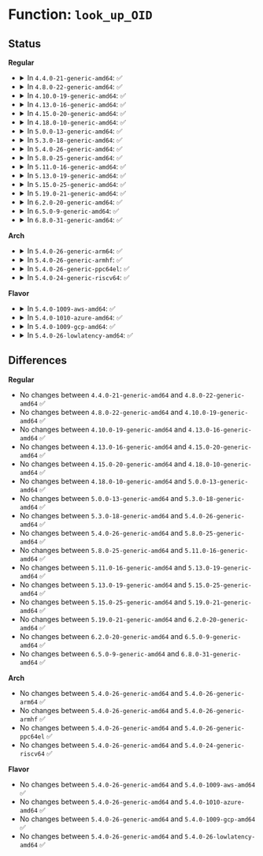 # Function: <code>look_up_OID</code>

## Status
<b>Regular</b>
<ul>
<li>
<details>
<summary>In <code>4.4.0-21-generic-amd64</code>: ✅</summary>

```c
enum OID look_up_OID(const void * data, size_t datasize)
```

```json
{
  "name": "look_up_OID",
  "collision_type": "Unique Global",
  "inline_type": "No",
  "funcs": [
    {
      "addr": 18446744071583149552,
      "name": "look_up_OID",
      "external": true,
      "loc": "lib/oid_registry.c:29",
      "file": "lib/oid_registry.c",
      "inline": "seen, unknown",
      "caller_inline": [],
      "caller_func": [
        "crypto/asymmetric_keys/x509_cert_parser.c:x509_note_OID",
        "crypto/asymmetric_keys/pkcs7_parser.c:pkcs7_note_OID",
        "crypto/asymmetric_keys/pkcs7_parser.c:pkcs7_sig_note_authenticated_attr",
        "crypto/asymmetric_keys/mscode_parser.c:mscode_note_content_type",
        "crypto/asymmetric_keys/mscode_parser.c:mscode_note_digest_algo"
      ]
    }
  ],
  "symbols": [
    {
      "addr": 18446744071583149552,
      "name": "look_up_OID",
      "section": ".text",
      "bind": "STB_GLOBAL",
      "size": 246
    }
  ]
}
```
</details>
</li>
<li>
<details>
<summary>In <code>4.8.0-22-generic-amd64</code>: ✅</summary>

```c
enum OID look_up_OID(const void * data, size_t datasize)
```

```json
{
  "name": "look_up_OID",
  "collision_type": "Unique Global",
  "inline_type": "No",
  "funcs": [
    {
      "addr": 18446744071583444832,
      "name": "look_up_OID",
      "external": true,
      "loc": "lib/oid_registry.c:29",
      "file": "lib/oid_registry.c",
      "inline": "seen, unknown",
      "caller_inline": [],
      "caller_func": [
        "crypto/asymmetric_keys/x509_cert_parser.c:x509_note_OID",
        "crypto/asymmetric_keys/pkcs7_parser.c:pkcs7_sig_note_authenticated_attr",
        "crypto/asymmetric_keys/pkcs7_parser.c:pkcs7_note_OID",
        "crypto/asymmetric_keys/mscode_parser.c:mscode_note_digest_algo",
        "crypto/asymmetric_keys/mscode_parser.c:mscode_note_content_type"
      ]
    }
  ],
  "symbols": [
    {
      "addr": 18446744071583444832,
      "name": "look_up_OID",
      "section": ".text",
      "bind": "STB_GLOBAL",
      "size": 299
    }
  ]
}
```
</details>
</li>
<li>
<details>
<summary>In <code>4.10.0-19-generic-amd64</code>: ✅</summary>

```c
enum OID look_up_OID(const void * data, size_t datasize)
```

```json
{
  "name": "look_up_OID",
  "collision_type": "Unique Global",
  "inline_type": "No",
  "funcs": [
    {
      "addr": 18446744071583570576,
      "name": "look_up_OID",
      "external": true,
      "loc": "lib/oid_registry.c:29",
      "file": "lib/oid_registry.c",
      "inline": "seen, unknown",
      "caller_inline": [],
      "caller_func": [
        "crypto/asymmetric_keys/x509_cert_parser.c:x509_note_OID",
        "crypto/asymmetric_keys/pkcs7_parser.c:pkcs7_sig_note_authenticated_attr",
        "crypto/asymmetric_keys/pkcs7_parser.c:pkcs7_note_OID",
        "crypto/asymmetric_keys/mscode_parser.c:mscode_note_digest_algo",
        "crypto/asymmetric_keys/mscode_parser.c:mscode_note_content_type"
      ]
    }
  ],
  "symbols": [
    {
      "addr": 18446744071583570576,
      "name": "look_up_OID",
      "section": ".text",
      "bind": "STB_GLOBAL",
      "size": 299
    }
  ]
}
```
</details>
</li>
<li>
<details>
<summary>In <code>4.13.0-16-generic-amd64</code>: ✅</summary>

```c
enum OID look_up_OID(const void * data, size_t datasize)
```

```json
{
  "name": "look_up_OID",
  "collision_type": "Unique Global",
  "inline_type": "No",
  "funcs": [
    {
      "addr": 18446744071583608096,
      "name": "look_up_OID",
      "external": true,
      "loc": "lib/oid_registry.c:29",
      "file": "lib/oid_registry.c",
      "inline": "seen, unknown",
      "caller_inline": [],
      "caller_func": [
        "crypto/asymmetric_keys/x509_cert_parser.c:x509_note_OID",
        "crypto/asymmetric_keys/pkcs7_parser.c:pkcs7_sig_note_authenticated_attr",
        "crypto/asymmetric_keys/pkcs7_parser.c:pkcs7_note_OID",
        "crypto/asymmetric_keys/mscode_parser.c:mscode_note_digest_algo",
        "crypto/asymmetric_keys/mscode_parser.c:mscode_note_content_type"
      ]
    }
  ],
  "symbols": [
    {
      "addr": 18446744071583608096,
      "name": "look_up_OID",
      "section": ".text",
      "bind": "STB_GLOBAL",
      "size": 250
    }
  ]
}
```
</details>
</li>
<li>
<details>
<summary>In <code>4.15.0-20-generic-amd64</code>: ✅</summary>

```c
enum OID look_up_OID(const void * data, size_t datasize)
```

```json
{
  "name": "look_up_OID",
  "collision_type": "Unique Global",
  "inline_type": "No",
  "funcs": [
    {
      "addr": 18446744071583854128,
      "name": "look_up_OID",
      "external": true,
      "loc": "lib/oid_registry.c:29",
      "file": "lib/oid_registry.c",
      "inline": "seen, unknown",
      "caller_inline": [],
      "caller_func": [
        "crypto/asymmetric_keys/x509_cert_parser.c:x509_note_OID",
        "crypto/asymmetric_keys/pkcs7_parser.c:pkcs7_sig_note_authenticated_attr",
        "crypto/asymmetric_keys/pkcs7_parser.c:pkcs7_note_OID",
        "crypto/asymmetric_keys/mscode_parser.c:mscode_note_digest_algo",
        "crypto/asymmetric_keys/mscode_parser.c:mscode_note_content_type"
      ]
    }
  ],
  "symbols": [
    {
      "addr": 18446744071583854128,
      "name": "look_up_OID",
      "section": ".text",
      "bind": "STB_GLOBAL",
      "size": 250
    }
  ]
}
```
</details>
</li>
<li>
<details>
<summary>In <code>4.18.0-10-generic-amd64</code>: ✅</summary>

```c
enum OID look_up_OID(const void * data, size_t datasize)
```

```json
{
  "name": "look_up_OID",
  "collision_type": "Unique Global",
  "inline_type": "No",
  "funcs": [
    {
      "addr": 18446744071584054432,
      "name": "look_up_OID",
      "external": true,
      "loc": "lib/oid_registry.c:29",
      "file": "lib/oid_registry.c",
      "inline": "seen, unknown",
      "caller_inline": [],
      "caller_func": [
        "crypto/asymmetric_keys/x509_cert_parser.c:x509_note_OID",
        "crypto/asymmetric_keys/pkcs7_parser.c:pkcs7_sig_note_authenticated_attr",
        "crypto/asymmetric_keys/pkcs7_parser.c:pkcs7_note_OID",
        "crypto/asymmetric_keys/mscode_parser.c:mscode_note_digest_algo",
        "crypto/asymmetric_keys/mscode_parser.c:mscode_note_content_type"
      ]
    }
  ],
  "symbols": [
    {
      "addr": 18446744071584054432,
      "name": "look_up_OID",
      "section": ".text",
      "bind": "STB_GLOBAL",
      "size": 255
    }
  ]
}
```
</details>
</li>
<li>
<details>
<summary>In <code>5.0.0-13-generic-amd64</code>: ✅</summary>

```c
enum OID look_up_OID(const void * data, size_t datasize)
```

```json
{
  "name": "look_up_OID",
  "collision_type": "Unique Global",
  "inline_type": "No",
  "funcs": [
    {
      "addr": 18446744071584137552,
      "name": "look_up_OID",
      "external": true,
      "loc": "lib/oid_registry.c:29",
      "file": "lib/oid_registry.c",
      "inline": "seen, unknown",
      "caller_inline": [],
      "caller_func": [
        "crypto/asymmetric_keys/x509_cert_parser.c:x509_note_OID",
        "crypto/asymmetric_keys/pkcs7_parser.c:pkcs7_sig_note_authenticated_attr",
        "crypto/asymmetric_keys/pkcs7_parser.c:pkcs7_note_OID",
        "crypto/asymmetric_keys/mscode_parser.c:mscode_note_digest_algo",
        "crypto/asymmetric_keys/mscode_parser.c:mscode_note_content_type"
      ]
    }
  ],
  "symbols": [
    {
      "addr": 18446744071584137552,
      "name": "look_up_OID",
      "section": ".text",
      "bind": "STB_GLOBAL",
      "size": 255
    }
  ]
}
```
</details>
</li>
<li>
<details>
<summary>In <code>5.3.0-18-generic-amd64</code>: ✅</summary>

```c
enum OID look_up_OID(const void * data, size_t datasize)
```

```json
{
  "name": "look_up_OID",
  "collision_type": "Unique Global",
  "inline_type": "No",
  "funcs": [
    {
      "addr": 18446744071584327824,
      "name": "look_up_OID",
      "external": true,
      "loc": "lib/oid_registry.c:25",
      "file": "lib/oid_registry.c",
      "inline": "seen, unknown",
      "caller_inline": [],
      "caller_func": [
        "crypto/asymmetric_keys/x509_cert_parser.c:x509_note_OID",
        "crypto/asymmetric_keys/pkcs7_parser.c:pkcs7_sig_note_authenticated_attr",
        "crypto/asymmetric_keys/pkcs7_parser.c:pkcs7_note_OID",
        "crypto/asymmetric_keys/mscode_parser.c:mscode_note_digest_algo",
        "crypto/asymmetric_keys/mscode_parser.c:mscode_note_content_type"
      ]
    }
  ],
  "symbols": [
    {
      "addr": 18446744071584327824,
      "name": "look_up_OID",
      "section": ".text",
      "bind": "STB_GLOBAL",
      "size": 228
    }
  ]
}
```
</details>
</li>
<li>
<details>
<summary>In <code>5.4.0-26-generic-amd64</code>: ✅</summary>

```c
enum OID look_up_OID(const void * data, size_t datasize)
```

```json
{
  "name": "look_up_OID",
  "collision_type": "Unique Global",
  "inline_type": "No",
  "funcs": [
    {
      "addr": 18446744071584462512,
      "name": "look_up_OID",
      "external": true,
      "loc": "lib/oid_registry.c:25",
      "file": "lib/oid_registry.c",
      "inline": "seen, unknown",
      "caller_inline": [],
      "caller_func": [
        "crypto/asymmetric_keys/x509_cert_parser.c:x509_note_OID",
        "crypto/asymmetric_keys/pkcs7_parser.c:pkcs7_sig_note_authenticated_attr",
        "crypto/asymmetric_keys/pkcs7_parser.c:pkcs7_note_OID",
        "crypto/asymmetric_keys/mscode_parser.c:mscode_note_digest_algo",
        "crypto/asymmetric_keys/mscode_parser.c:mscode_note_content_type"
      ]
    }
  ],
  "symbols": [
    {
      "addr": 18446744071584462512,
      "name": "look_up_OID",
      "section": ".text",
      "bind": "STB_GLOBAL",
      "size": 228
    }
  ]
}
```
</details>
</li>
<li>
<details>
<summary>In <code>5.8.0-25-generic-amd64</code>: ✅</summary>

```c
enum OID look_up_OID(const void * data, size_t datasize)
```

```json
{
  "name": "look_up_OID",
  "collision_type": "Unique Global",
  "inline_type": "No",
  "funcs": [
    {
      "addr": 18446744071585026352,
      "name": "look_up_OID",
      "external": true,
      "loc": "lib/oid_registry.c:25",
      "file": "lib/oid_registry.c",
      "inline": "seen, unknown",
      "caller_inline": [],
      "caller_func": [
        "crypto/asymmetric_keys/x509_cert_parser.c:x509_note_OID",
        "crypto/asymmetric_keys/pkcs7_parser.c:pkcs7_sig_note_authenticated_attr",
        "crypto/asymmetric_keys/pkcs7_parser.c:pkcs7_note_OID",
        "crypto/asymmetric_keys/mscode_parser.c:mscode_note_digest_algo",
        "crypto/asymmetric_keys/mscode_parser.c:mscode_note_content_type"
      ]
    }
  ],
  "symbols": [
    {
      "addr": 18446744071585026352,
      "name": "look_up_OID",
      "section": ".text",
      "bind": "STB_GLOBAL",
      "size": 234
    }
  ]
}
```
</details>
</li>
<li>
<details>
<summary>In <code>5.11.0-16-generic-amd64</code>: ✅</summary>

```c
enum OID look_up_OID(const void * data, size_t datasize)
```

```json
{
  "name": "look_up_OID",
  "collision_type": "Unique Global",
  "inline_type": "No",
  "funcs": [
    {
      "addr": 18446744071585175072,
      "name": "look_up_OID",
      "external": true,
      "loc": "lib/oid_registry.c:25",
      "file": "lib/oid_registry.c",
      "inline": "seen, unknown",
      "caller_inline": [],
      "caller_func": [
        "crypto/asymmetric_keys/x509_cert_parser.c:x509_note_OID",
        "crypto/asymmetric_keys/pkcs7_parser.c:pkcs7_sig_note_authenticated_attr",
        "crypto/asymmetric_keys/pkcs7_parser.c:pkcs7_note_OID",
        "crypto/asymmetric_keys/mscode_parser.c:mscode_note_digest_algo",
        "crypto/asymmetric_keys/mscode_parser.c:mscode_note_content_type"
      ]
    }
  ],
  "symbols": [
    {
      "addr": 18446744071585175072,
      "name": "look_up_OID",
      "section": ".text",
      "bind": "STB_GLOBAL",
      "size": 234
    }
  ]
}
```
</details>
</li>
<li>
<details>
<summary>In <code>5.13.0-19-generic-amd64</code>: ✅</summary>

```c
enum OID look_up_OID(const void * data, size_t datasize)
```

```json
{
  "name": "look_up_OID",
  "collision_type": "Unique Global",
  "inline_type": "No",
  "funcs": [
    {
      "addr": 18446744071585056800,
      "name": "look_up_OID",
      "external": true,
      "loc": "lib/oid_registry.c:26",
      "file": "lib/oid_registry.c",
      "inline": "seen, unknown",
      "caller_inline": [],
      "caller_func": [
        "security/keys/trusted-keys/trusted_tpm2.c:tpm2_key_type",
        "crypto/asymmetric_keys/x509_cert_parser.c:x509_note_OID",
        "crypto/asymmetric_keys/pkcs7_parser.c:pkcs7_sig_note_authenticated_attr",
        "crypto/asymmetric_keys/pkcs7_parser.c:pkcs7_note_OID",
        "crypto/asymmetric_keys/mscode_parser.c:mscode_note_digest_algo",
        "crypto/asymmetric_keys/mscode_parser.c:mscode_note_content_type",
        "lib/oid_registry.c:parse_OID"
      ]
    }
  ],
  "symbols": [
    {
      "addr": 18446744071585056800,
      "name": "look_up_OID",
      "section": ".text",
      "bind": "STB_GLOBAL",
      "size": 233
    }
  ]
}
```
</details>
</li>
<li>
<details>
<summary>In <code>5.15.0-25-generic-amd64</code>: ✅</summary>

```c
enum OID look_up_OID(const void * data, size_t datasize)
```

```json
{
  "name": "look_up_OID",
  "collision_type": "Unique Global",
  "inline_type": "No",
  "funcs": [
    {
      "addr": 18446744071585501776,
      "name": "look_up_OID",
      "external": true,
      "loc": "lib/oid_registry.c:26",
      "file": "lib/oid_registry.c",
      "inline": "seen, unknown",
      "caller_inline": [],
      "caller_func": [
        "security/keys/trusted-keys/trusted_tpm2.c:tpm2_key_type",
        "crypto/asymmetric_keys/x509_cert_parser.c:x509_note_OID",
        "crypto/asymmetric_keys/pkcs7_parser.c:pkcs7_sig_note_authenticated_attr",
        "crypto/asymmetric_keys/pkcs7_parser.c:pkcs7_note_OID",
        "crypto/asymmetric_keys/mscode_parser.c:mscode_note_digest_algo",
        "crypto/asymmetric_keys/mscode_parser.c:mscode_note_content_type",
        "lib/oid_registry.c:parse_OID"
      ]
    }
  ],
  "symbols": [
    {
      "addr": 18446744071585501776,
      "name": "look_up_OID",
      "section": ".text",
      "bind": "STB_GLOBAL",
      "size": 626
    }
  ]
}
```
</details>
</li>
<li>
<details>
<summary>In <code>5.19.0-21-generic-amd64</code>: ✅</summary>

```c
enum OID look_up_OID(const void * data, size_t datasize)
```

```json
{
  "name": "look_up_OID",
  "collision_type": "Unique Global",
  "inline_type": "No",
  "funcs": [
    {
      "addr": 18446744071586649856,
      "name": "look_up_OID",
      "external": true,
      "loc": "lib/oid_registry.c:26",
      "file": "lib/oid_registry.c",
      "inline": "seen, unknown",
      "caller_inline": [],
      "caller_func": [
        "security/keys/trusted-keys/trusted_tpm2.c:tpm2_key_type",
        "crypto/asymmetric_keys/x509_cert_parser.c:x509_note_OID",
        "crypto/asymmetric_keys/pkcs7_parser.c:pkcs7_sig_note_authenticated_attr",
        "crypto/asymmetric_keys/pkcs7_parser.c:pkcs7_note_OID",
        "crypto/asymmetric_keys/mscode_parser.c:mscode_note_digest_algo",
        "crypto/asymmetric_keys/mscode_parser.c:mscode_note_content_type",
        "lib/oid_registry.c:parse_OID"
      ]
    }
  ],
  "symbols": [
    {
      "addr": 18446744071586649856,
      "name": "look_up_OID",
      "section": ".text",
      "bind": "STB_GLOBAL",
      "size": 677
    }
  ]
}
```
</details>
</li>
<li>
<details>
<summary>In <code>6.2.0-20-generic-amd64</code>: ✅</summary>

```c
enum OID look_up_OID(const void * data, size_t datasize)
```

```json
{
  "name": "look_up_OID",
  "collision_type": "Unique Global",
  "inline_type": "No",
  "funcs": [
    {
      "addr": 18446744071587894112,
      "name": "look_up_OID",
      "external": true,
      "loc": "lib/oid_registry.c:26",
      "file": "lib/oid_registry.c",
      "inline": "seen, unknown",
      "caller_inline": [],
      "caller_func": [
        "security/keys/trusted-keys/trusted_tpm2.c:tpm2_key_type",
        "crypto/asymmetric_keys/x509_cert_parser.c:x509_note_OID",
        "crypto/asymmetric_keys/pkcs7_parser.c:pkcs7_sig_note_authenticated_attr",
        "crypto/asymmetric_keys/pkcs7_parser.c:pkcs7_note_OID",
        "crypto/asymmetric_keys/mscode_parser.c:mscode_note_digest_algo",
        "crypto/asymmetric_keys/mscode_parser.c:mscode_note_content_type",
        "lib/oid_registry.c:parse_OID"
      ]
    }
  ],
  "symbols": [
    {
      "addr": 18446744071587894112,
      "name": "look_up_OID",
      "section": ".text",
      "bind": "STB_GLOBAL",
      "size": 677
    }
  ]
}
```
</details>
</li>
<li>
<details>
<summary>In <code>6.5.0-9-generic-amd64</code>: ✅</summary>

```c
enum OID look_up_OID(const void * data, size_t datasize)
```

```json
{
  "name": "look_up_OID",
  "collision_type": "Unique Global",
  "inline_type": "No",
  "funcs": [
    {
      "addr": 18446744071588165824,
      "name": "look_up_OID",
      "external": true,
      "loc": "lib/oid_registry.c:26",
      "file": "lib/oid_registry.c",
      "inline": "seen, unknown",
      "caller_inline": [],
      "caller_func": [
        "security/keys/trusted-keys/trusted_tpm2.c:tpm2_key_type",
        "crypto/asymmetric_keys/x509_cert_parser.c:x509_note_OID",
        "crypto/asymmetric_keys/pkcs7_parser.c:pkcs7_sig_note_authenticated_attr",
        "crypto/asymmetric_keys/pkcs7_parser.c:pkcs7_note_OID",
        "crypto/asymmetric_keys/mscode_parser.c:mscode_note_digest_algo",
        "crypto/asymmetric_keys/mscode_parser.c:mscode_note_content_type",
        "lib/oid_registry.c:parse_OID"
      ]
    }
  ],
  "symbols": [
    {
      "addr": 18446744071588165824,
      "name": "look_up_OID",
      "section": ".text",
      "bind": "STB_GLOBAL",
      "size": 663
    }
  ]
}
```
</details>
</li>
<li>
<details>
<summary>In <code>6.8.0-31-generic-amd64</code>: ✅</summary>

```c
enum OID look_up_OID(const void * data, size_t datasize)
```

```json
{
  "name": "look_up_OID",
  "collision_type": "Unique Global",
  "inline_type": "No",
  "funcs": [
    {
      "addr": 18446744071588456528,
      "name": "look_up_OID",
      "external": true,
      "loc": "lib/oid_registry.c:26",
      "file": "lib/oid_registry.c",
      "inline": "seen, unknown",
      "caller_inline": [],
      "caller_func": [
        "security/keys/trusted-keys/trusted_tpm2.c:tpm2_key_type",
        "crypto/asymmetric_keys/x509_cert_parser.c:x509_note_OID",
        "crypto/asymmetric_keys/pkcs7_parser.c:pkcs7_sig_note_authenticated_attr",
        "crypto/asymmetric_keys/pkcs7_parser.c:pkcs7_note_OID",
        "crypto/asymmetric_keys/mscode_parser.c:mscode_note_digest_algo",
        "crypto/asymmetric_keys/mscode_parser.c:mscode_note_content_type",
        "lib/oid_registry.c:parse_OID"
      ]
    }
  ],
  "symbols": [
    {
      "addr": 18446744071588456528,
      "name": "look_up_OID",
      "section": ".text",
      "bind": "STB_GLOBAL",
      "size": 663
    }
  ]
}
```
</details>
</li>
</ul>
<b>Arch</b>
<ul>
<li>
<details>
<summary>In <code>5.4.0-26-generic-arm64</code>: ✅</summary>

```c
enum OID look_up_OID(const void * data, size_t datasize)
```

```json
{
  "name": "look_up_OID",
  "collision_type": "Unique Global",
  "inline_type": "No",
  "funcs": [
    {
      "addr": 18446603336496352040,
      "name": "look_up_OID",
      "external": true,
      "loc": "lib/oid_registry.c:25",
      "file": "lib/oid_registry.c",
      "inline": "seen, unknown",
      "caller_inline": [],
      "caller_func": [
        "crypto/asymmetric_keys/x509_cert_parser.c:x509_note_OID",
        "crypto/asymmetric_keys/pkcs7_parser.c:pkcs7_sig_note_authenticated_attr",
        "crypto/asymmetric_keys/pkcs7_parser.c:pkcs7_note_OID",
        "crypto/asymmetric_keys/mscode_parser.c:mscode_note_digest_algo",
        "crypto/asymmetric_keys/mscode_parser.c:mscode_note_content_type"
      ]
    }
  ],
  "symbols": [
    {
      "addr": 18446603336496352040,
      "name": "look_up_OID",
      "section": ".text",
      "bind": "STB_GLOBAL",
      "size": 268
    }
  ]
}
```
</details>
</li>
<li>
<details>
<summary>In <code>5.4.0-26-generic-armhf</code>: ✅</summary>

```c
enum OID look_up_OID(const void * data, size_t datasize)
```

```json
{
  "name": "look_up_OID",
  "collision_type": "Unique Global",
  "inline_type": "No",
  "funcs": [
    {
      "addr": 3229684644,
      "name": "look_up_OID",
      "external": true,
      "loc": "lib/oid_registry.c:25",
      "file": "lib/oid_registry.c",
      "inline": "seen, unknown",
      "caller_inline": [],
      "caller_func": [
        "crypto/asymmetric_keys/x509_cert_parser.c:x509_note_OID",
        "crypto/asymmetric_keys/pkcs7_parser.c:pkcs7_sig_note_authenticated_attr",
        "crypto/asymmetric_keys/pkcs7_parser.c:pkcs7_note_OID",
        "crypto/asymmetric_keys/mscode_parser.c:mscode_note_digest_algo",
        "crypto/asymmetric_keys/mscode_parser.c:mscode_note_content_type"
      ]
    }
  ],
  "symbols": [
    {
      "addr": 3229684644,
      "name": "look_up_OID",
      "section": ".text",
      "bind": "STB_GLOBAL",
      "size": 292
    }
  ]
}
```
</details>
</li>
<li>
<details>
<summary>In <code>5.4.0-26-generic-ppc64el</code>: ✅</summary>

```c
enum OID look_up_OID(const void * data, size_t datasize)
```

```json
{
  "name": "look_up_OID",
  "collision_type": "Unique Global",
  "inline_type": "No",
  "funcs": [
    {
      "addr": 13835058055290676064,
      "name": "look_up_OID",
      "external": true,
      "loc": "lib/oid_registry.c:25",
      "file": "lib/oid_registry.c",
      "inline": "seen, unknown",
      "caller_inline": [],
      "caller_func": [
        "crypto/asymmetric_keys/x509_cert_parser.c:x509_note_OID",
        "crypto/asymmetric_keys/pkcs7_parser.c:pkcs7_sig_note_authenticated_attr",
        "crypto/asymmetric_keys/pkcs7_parser.c:pkcs7_note_OID",
        "crypto/asymmetric_keys/mscode_parser.c:mscode_note_digest_algo",
        "crypto/asymmetric_keys/mscode_parser.c:mscode_note_content_type"
      ]
    }
  ],
  "symbols": [
    {
      "addr": 13835058055290676064,
      "name": "look_up_OID",
      "section": ".text",
      "bind": "STB_GLOBAL",
      "size": 380
    }
  ]
}
```
</details>
</li>
<li>
<details>
<summary>In <code>5.4.0-24-generic-riscv64</code>: ✅</summary>

```c
enum OID look_up_OID(const void * data, size_t datasize)
```

```json
{
  "name": "look_up_OID",
  "collision_type": "Unique Global",
  "inline_type": "No",
  "funcs": [
    {
      "addr": 18446743936275398220,
      "name": "look_up_OID",
      "external": true,
      "loc": "lib/oid_registry.c:25",
      "file": "lib/oid_registry.c",
      "inline": "seen, unknown",
      "caller_inline": [],
      "caller_func": [
        "crypto/asymmetric_keys/x509_cert_parser.c:x509_note_OID",
        "crypto/asymmetric_keys/pkcs7_parser.c:pkcs7_sig_note_authenticated_attr",
        "crypto/asymmetric_keys/pkcs7_parser.c:pkcs7_note_OID",
        "crypto/asymmetric_keys/mscode_parser.c:mscode_note_digest_algo",
        "crypto/asymmetric_keys/mscode_parser.c:mscode_note_content_type"
      ]
    }
  ],
  "symbols": [
    {
      "addr": 18446743936275398220,
      "name": "look_up_OID",
      "section": ".text",
      "bind": "STB_GLOBAL",
      "size": 268
    }
  ]
}
```
</details>
</li>
</ul>
<b>Flavor</b>
<ul>
<li>
<details>
<summary>In <code>5.4.0-1009-aws-amd64</code>: ✅</summary>

```c
enum OID look_up_OID(const void * data, size_t datasize)
```

```json
{
  "name": "look_up_OID",
  "collision_type": "Unique Global",
  "inline_type": "No",
  "funcs": [
    {
      "addr": 18446744071584431264,
      "name": "look_up_OID",
      "external": true,
      "loc": "lib/oid_registry.c:25",
      "file": "lib/oid_registry.c",
      "inline": "seen, unknown",
      "caller_inline": [],
      "caller_func": [
        "crypto/asymmetric_keys/x509_cert_parser.c:x509_note_OID",
        "crypto/asymmetric_keys/pkcs7_parser.c:pkcs7_sig_note_authenticated_attr",
        "crypto/asymmetric_keys/pkcs7_parser.c:pkcs7_note_OID",
        "crypto/asymmetric_keys/mscode_parser.c:mscode_note_digest_algo",
        "crypto/asymmetric_keys/mscode_parser.c:mscode_note_content_type"
      ]
    }
  ],
  "symbols": [
    {
      "addr": 18446744071584431264,
      "name": "look_up_OID",
      "section": ".text",
      "bind": "STB_GLOBAL",
      "size": 228
    }
  ]
}
```
</details>
</li>
<li>
<details>
<summary>In <code>5.4.0-1010-azure-amd64</code>: ✅</summary>

```c
enum OID look_up_OID(const void * data, size_t datasize)
```

```json
{
  "name": "look_up_OID",
  "collision_type": "Unique Global",
  "inline_type": "No",
  "funcs": [
    {
      "addr": 18446744071584366368,
      "name": "look_up_OID",
      "external": true,
      "loc": "lib/oid_registry.c:25",
      "file": "lib/oid_registry.c",
      "inline": "seen, unknown",
      "caller_inline": [],
      "caller_func": [
        "crypto/asymmetric_keys/x509_cert_parser.c:x509_note_OID",
        "crypto/asymmetric_keys/pkcs7_parser.c:pkcs7_sig_note_authenticated_attr",
        "crypto/asymmetric_keys/pkcs7_parser.c:pkcs7_note_OID",
        "crypto/asymmetric_keys/mscode_parser.c:mscode_note_digest_algo",
        "crypto/asymmetric_keys/mscode_parser.c:mscode_note_content_type"
      ]
    }
  ],
  "symbols": [
    {
      "addr": 18446744071584366368,
      "name": "look_up_OID",
      "section": ".text",
      "bind": "STB_GLOBAL",
      "size": 228
    }
  ]
}
```
</details>
</li>
<li>
<details>
<summary>In <code>5.4.0-1009-gcp-amd64</code>: ✅</summary>

```c
enum OID look_up_OID(const void * data, size_t datasize)
```

```json
{
  "name": "look_up_OID",
  "collision_type": "Unique Global",
  "inline_type": "No",
  "funcs": [
    {
      "addr": 18446744071584414176,
      "name": "look_up_OID",
      "external": true,
      "loc": "lib/oid_registry.c:25",
      "file": "lib/oid_registry.c",
      "inline": "seen, unknown",
      "caller_inline": [],
      "caller_func": [
        "crypto/asymmetric_keys/x509_cert_parser.c:x509_note_OID",
        "crypto/asymmetric_keys/pkcs7_parser.c:pkcs7_sig_note_authenticated_attr",
        "crypto/asymmetric_keys/pkcs7_parser.c:pkcs7_note_OID",
        "crypto/asymmetric_keys/mscode_parser.c:mscode_note_digest_algo",
        "crypto/asymmetric_keys/mscode_parser.c:mscode_note_content_type"
      ]
    }
  ],
  "symbols": [
    {
      "addr": 18446744071584414176,
      "name": "look_up_OID",
      "section": ".text",
      "bind": "STB_GLOBAL",
      "size": 228
    }
  ]
}
```
</details>
</li>
<li>
<details>
<summary>In <code>5.4.0-26-lowlatency-amd64</code>: ✅</summary>

```c
enum OID look_up_OID(const void * data, size_t datasize)
```

```json
{
  "name": "look_up_OID",
  "collision_type": "Unique Global",
  "inline_type": "No",
  "funcs": [
    {
      "addr": 18446744071584520224,
      "name": "look_up_OID",
      "external": true,
      "loc": "lib/oid_registry.c:25",
      "file": "lib/oid_registry.c",
      "inline": "seen, unknown",
      "caller_inline": [],
      "caller_func": [
        "crypto/asymmetric_keys/x509_cert_parser.c:x509_note_OID",
        "crypto/asymmetric_keys/pkcs7_parser.c:pkcs7_sig_note_authenticated_attr",
        "crypto/asymmetric_keys/pkcs7_parser.c:pkcs7_note_OID",
        "crypto/asymmetric_keys/mscode_parser.c:mscode_note_digest_algo",
        "crypto/asymmetric_keys/mscode_parser.c:mscode_note_content_type"
      ]
    }
  ],
  "symbols": [
    {
      "addr": 18446744071584520224,
      "name": "look_up_OID",
      "section": ".text",
      "bind": "STB_GLOBAL",
      "size": 228
    }
  ]
}
```
</details>
</li>
</ul>

## Differences
<b>Regular</b>
<ul>
<li>
No changes between <code>4.4.0-21-generic-amd64</code> and <code>4.8.0-22-generic-amd64</code> ✅
</li>
<li>
No changes between <code>4.8.0-22-generic-amd64</code> and <code>4.10.0-19-generic-amd64</code> ✅
</li>
<li>
No changes between <code>4.10.0-19-generic-amd64</code> and <code>4.13.0-16-generic-amd64</code> ✅
</li>
<li>
No changes between <code>4.13.0-16-generic-amd64</code> and <code>4.15.0-20-generic-amd64</code> ✅
</li>
<li>
No changes between <code>4.15.0-20-generic-amd64</code> and <code>4.18.0-10-generic-amd64</code> ✅
</li>
<li>
No changes between <code>4.18.0-10-generic-amd64</code> and <code>5.0.0-13-generic-amd64</code> ✅
</li>
<li>
No changes between <code>5.0.0-13-generic-amd64</code> and <code>5.3.0-18-generic-amd64</code> ✅
</li>
<li>
No changes between <code>5.3.0-18-generic-amd64</code> and <code>5.4.0-26-generic-amd64</code> ✅
</li>
<li>
No changes between <code>5.4.0-26-generic-amd64</code> and <code>5.8.0-25-generic-amd64</code> ✅
</li>
<li>
No changes between <code>5.8.0-25-generic-amd64</code> and <code>5.11.0-16-generic-amd64</code> ✅
</li>
<li>
No changes between <code>5.11.0-16-generic-amd64</code> and <code>5.13.0-19-generic-amd64</code> ✅
</li>
<li>
No changes between <code>5.13.0-19-generic-amd64</code> and <code>5.15.0-25-generic-amd64</code> ✅
</li>
<li>
No changes between <code>5.15.0-25-generic-amd64</code> and <code>5.19.0-21-generic-amd64</code> ✅
</li>
<li>
No changes between <code>5.19.0-21-generic-amd64</code> and <code>6.2.0-20-generic-amd64</code> ✅
</li>
<li>
No changes between <code>6.2.0-20-generic-amd64</code> and <code>6.5.0-9-generic-amd64</code> ✅
</li>
<li>
No changes between <code>6.5.0-9-generic-amd64</code> and <code>6.8.0-31-generic-amd64</code> ✅
</li>
</ul>
<b>Arch</b>
<ul>
<li>
No changes between <code>5.4.0-26-generic-amd64</code> and <code>5.4.0-26-generic-arm64</code> ✅
</li>
<li>
No changes between <code>5.4.0-26-generic-amd64</code> and <code>5.4.0-26-generic-armhf</code> ✅
</li>
<li>
No changes between <code>5.4.0-26-generic-amd64</code> and <code>5.4.0-26-generic-ppc64el</code> ✅
</li>
<li>
No changes between <code>5.4.0-26-generic-amd64</code> and <code>5.4.0-24-generic-riscv64</code> ✅
</li>
</ul>
<b>Flavor</b>
<ul>
<li>
No changes between <code>5.4.0-26-generic-amd64</code> and <code>5.4.0-1009-aws-amd64</code> ✅
</li>
<li>
No changes between <code>5.4.0-26-generic-amd64</code> and <code>5.4.0-1010-azure-amd64</code> ✅
</li>
<li>
No changes between <code>5.4.0-26-generic-amd64</code> and <code>5.4.0-1009-gcp-amd64</code> ✅
</li>
<li>
No changes between <code>5.4.0-26-generic-amd64</code> and <code>5.4.0-26-lowlatency-amd64</code> ✅
</li>
</ul>
